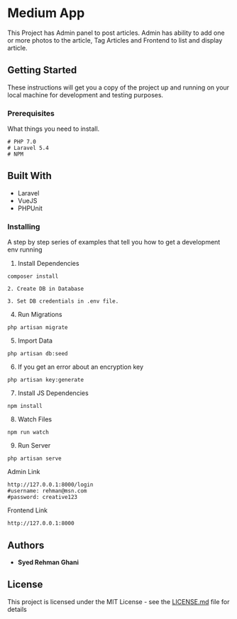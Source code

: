 # Medium App

This Project has Admin panel to post articles. Admin has ability to add one or more photos to the article, Tag Articles and Frontend to list and display article. 

## Getting Started

These instructions will get you a copy of the project up and running on your local machine for development and testing purposes.

### Prerequisites

What things you need to install.
```
# PHP 7.0
# Laravel 5.4
# NPM

```
## Built With

* Laravel
* VueJS
* PHPUnit

### Installing

A step by step series of examples that tell you how to get a development env running

1. Install Dependencies
```
composer install
```

```
2. Create DB in Database
```

```
3. Set DB credentials in .env file.
```

4. Run Migrations
```
php artisan migrate
```

5. Import Data
```
php artisan db:seed
```

6. If you get an error about an encryption key
```
php artisan key:generate
```

7. Install JS Dependencies
```
npm install
```

8. Watch Files
```
npm run watch
```

9. Run Server
```
php artisan serve
```

Admin Link
```
http://127.0.0.1:8000/login
#username: rehman@msn.com
#password: creative123
```

Frontend Link
```
http://127.0.0.1:8000
```

## Authors

* **Syed Rehman Ghani**

## License

This project is licensed under the MIT License - see the [LICENSE.md](LICENSE.md) file for details
